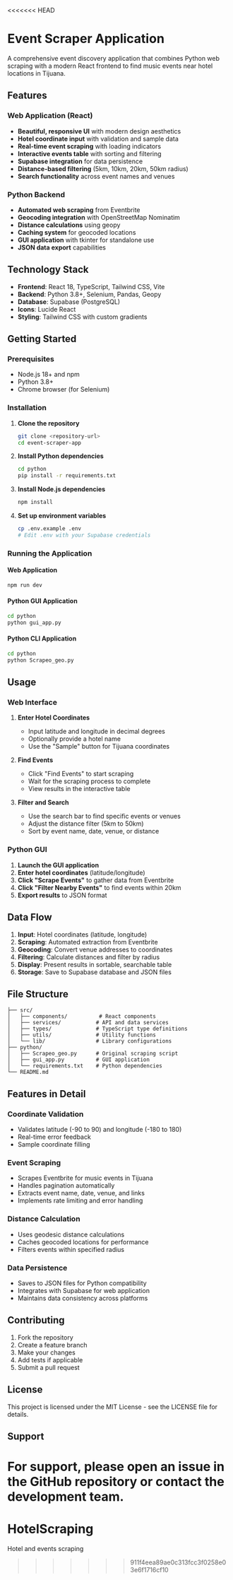 <<<<<<< HEAD
# Event Scraper Application

A comprehensive event discovery application that combines Python web scraping with a modern React frontend to find music events near hotel locations in Tijuana.

## Features

### Web Application (React)
- **Beautiful, responsive UI** with modern design aesthetics
- **Hotel coordinate input** with validation and sample data
- **Real-time event scraping** with loading indicators
- **Interactive events table** with sorting and filtering
- **Supabase integration** for data persistence
- **Distance-based filtering** (5km, 10km, 20km, 50km radius)
- **Search functionality** across event names and venues

### Python Backend
- **Automated web scraping** from Eventbrite
- **Geocoding integration** with OpenStreetMap Nominatim
- **Distance calculations** using geopy
- **Caching system** for geocoded locations
- **GUI application** with tkinter for standalone use
- **JSON data export** capabilities

## Technology Stack

- **Frontend**: React 18, TypeScript, Tailwind CSS, Vite
- **Backend**: Python 3.8+, Selenium, Pandas, Geopy
- **Database**: Supabase (PostgreSQL)
- **Icons**: Lucide React
- **Styling**: Tailwind CSS with custom gradients

## Getting Started

### Prerequisites

- Node.js 18+ and npm
- Python 3.8+
- Chrome browser (for Selenium)

### Installation

1. **Clone the repository**
   ```bash
   git clone <repository-url>
   cd event-scraper-app
   ```

2. **Install Python dependencies**
   ```bash
   cd python
   pip install -r requirements.txt
   ```

3. **Install Node.js dependencies**
   ```bash
   npm install
   ```

4. **Set up environment variables**
   ```bash
   cp .env.example .env
   # Edit .env with your Supabase credentials
   ```

### Running the Application

#### Web Application
```bash
npm run dev
```

#### Python GUI Application
```bash
cd python
python gui_app.py
```

#### Python CLI Application
```bash
cd python
python Scrapeo_geo.py
```

## Usage

### Web Interface

1. **Enter Hotel Coordinates**
   - Input latitude and longitude in decimal degrees
   - Optionally provide a hotel name
   - Use the "Sample" button for Tijuana coordinates

2. **Find Events**
   - Click "Find Events" to start scraping
   - Wait for the scraping process to complete
   - View results in the interactive table

3. **Filter and Search**
   - Use the search bar to find specific events or venues
   - Adjust the distance filter (5km to 50km)
   - Sort by event name, date, venue, or distance

### Python GUI

1. **Launch the GUI application**
2. **Enter hotel coordinates** (latitude/longitude)
3. **Click "Scrape Events"** to gather data from Eventbrite
4. **Click "Filter Nearby Events"** to find events within 20km
5. **Export results** to JSON format

## Data Flow

1. **Input**: Hotel coordinates (latitude, longitude)
2. **Scraping**: Automated extraction from Eventbrite
3. **Geocoding**: Convert venue addresses to coordinates
4. **Filtering**: Calculate distances and filter by radius
5. **Display**: Present results in sortable, searchable table
6. **Storage**: Save to Supabase database and JSON files

## File Structure

```
├── src/
│   ├── components/          # React components
│   ├── services/           # API and data services
│   ├── types/              # TypeScript type definitions
│   ├── utils/              # Utility functions
│   └── lib/                # Library configurations
├── python/
│   ├── Scrapeo_geo.py      # Original scraping script
│   ├── gui_app.py          # GUI application
│   └── requirements.txt    # Python dependencies
└── README.md
```

## Features in Detail

### Coordinate Validation
- Validates latitude (-90 to 90) and longitude (-180 to 180)
- Real-time error feedback
- Sample coordinate filling

### Event Scraping
- Scrapes Eventbrite for music events in Tijuana
- Handles pagination automatically
- Extracts event name, date, venue, and links
- Implements rate limiting and error handling

### Distance Calculation
- Uses geodesic distance calculations
- Caches geocoded locations for performance
- Filters events within specified radius

### Data Persistence
- Saves to JSON files for Python compatibility
- Integrates with Supabase for web application
- Maintains data consistency across platforms

## Contributing

1. Fork the repository
2. Create a feature branch
3. Make your changes
4. Add tests if applicable
5. Submit a pull request

## License

This project is licensed under the MIT License - see the LICENSE file for details.

## Support

For support, please open an issue in the GitHub repository or contact the development team.
=======
# HotelScraping
Hotel and events scraping
>>>>>>> 911f4eea89ae0c313fcc3f0258e03e6f1716cf10
